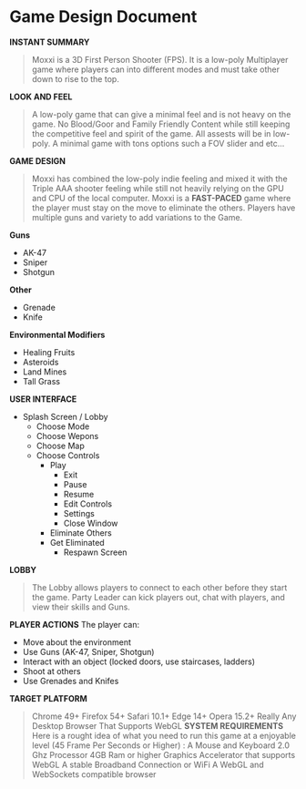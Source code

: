 # Game Design Document
**INSTANT SUMMARY**
> Moxxi is a 3D First Person Shooter (FPS). It is a low-poly Multiplayer game where players can into different modes and must take other down to rise to the top.

**LOOK AND FEEL**
> A low-poly game that can give a minimal feel and is not heavy on the game. No Blood/Goor and Family Friendly Content while still keeping the competitive feel and spirit of the game. All assests will be in low-poly. A minimal game with tons options such a FOV slider and etc...

****GAME DESIGN****
> Moxxi has combined the low-poly indie feeling and mixed it with the Triple AAA shooter feeling while still not heavily relying  on the GPU and CPU of the local computer. Moxxi is a **FAST-PACED** game where the player must stay on the move to eliminate the others.  Players have multiple guns and variety to add variations to the Game. 

**Guns**
 - AK-47
 - Sniper
 - Shotgun

**Other**
 - Grenade
 - Knife

 **Environmental Modifiers** 
 - Healing Fruits	 
 - Asteroids
 - Land Mines
 - Tall Grass

**USER INTERFACE**

 - Splash Screen / Lobby
	 - Choose Mode 
	 - Choose Wepons
	 - Choose Map
	 - Choose Controls
		 - Play
			 - Exit 
			 - Pause
			 - Resume
			 - Edit Controls
			 - Settings
			 - Close Window
		- Eliminate Others
		- Get Eliminated
			- Respawn Screen
			
****LOBBY****
> The Lobby allows players to connect to each other before they start the game. 
Party Leader can kick players out, chat with players, and view their skills and Guns.

**PLAYER ACTIONS**
The player can:

-   Move about the environment
-   Use Guns (AK-47, Sniper, Shotgun)
-   Interact with an object (locked doors, use staircases, ladders)
-   Shoot at others
-   Use Grenades and Knifes

**TARGET PLATFORM**
> Chrome 49+
> Firefox 54+
> Safari 10.1+
> Edge 14+
> Opera 15.2+
> Really Any Desktop Browser That Supports WebGL
**SYSTEM REQUIREMENTS**
> Here is a rought idea of what you need to run this game at a enjoyable level (45 Frame Per Seconds or Higher) :
>  A Mouse and Keyboard
>  2.0 Ghz Processor
> 4GB Ram or higher
> Graphics Accelerator that supports WebGL
> A stable Broadband Connection or WiFi
> A WebGL and WebSockets compatible browser 
